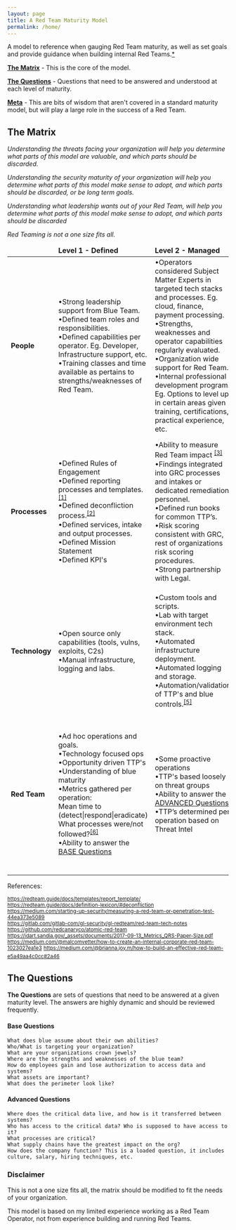 ```yaml
---
layout: page
title: A Red Team Maturity Model
permalink: /home/
---
```


A model to reference when gauging Red Team maturity, as well as set goals and provide guidance when building internal Red Teams.[\*](#disclaimer)

 [**The Matrix**](#the-matrix) - This is the core of the model.
 
 [**The Questions**](#the-questions) - Questions that need to be answered and understood at each level of maturity.
 
 [**Meta**](/meta) - This are bits of wisdom that aren't covered in a standard maturity model, but will play a large role in the success of a Red Team.

## The Matrix

<i>Understanding the threats facing your organization will help you determine what parts of this model are valuable, and which parts should be discarded.</i>

<i>Understanding the security maturity of your organization will help you determine what parts of this model make sense to adopt, and which parts should be discarded, or be long term goals.</i>

<i>Understanding what leadership wants out of your Red Team, will help you determine what parts of this model make sense to adopt, and which parts should be discarded</i>

<i>Red Teaming is not a one size fits all.</i>


<table class="table table-striped table-bordered">
	<thead>
	<tr>
		<td></td>
		<td><b>Level 1 - Defined</b></td>
		<td><b>Level 2 - Managed</b></td>
		<td><b>Level 3 - Optimized</b></td>
	</tr>
	</thead>
	<tbody>
	<tr>
		<td class="first"><b>People</b></td>
		<td>•Strong leadership support from Blue Team.
			<br /> •Defined team roles and responsibilities.
			<br /> •Defined capabilities per operator. Eg. Developer, Infrastructure support, etc.
			<br /> •Training classes and time available as pertains to strengths/weaknesses of Red Team.</td>
		<td>•Operators considered Subject Matter Experts in targeted tech stacks and processes. Eg. cloud, finance, payment processing.
			<br /> •Strengths, weaknesses and operator capabilities regularly evaluated.
		<br /> •Organization wide support for Red Team.
		<br /> •Internal professional development program. Eg. Options to level up in certain areas given training, certifications, practical experience, etc.</td>
		<td>•Job shadow opportunities defined for red/blue/SRE, etc.
			<br /> •Dedicated developers, operators, leads, etc. </td>
	</tr>
	<tr>
		<td class="first"><b>Processes</b></td>
		<td>•Defined Rules of Engagement
			<br /> •Defined reporting processes and templates.<sup><a href="https://redteam.guide/docs/templates/report_template/">[1]</a></sup>
			<br /> •Defined deconfliction process.<sup><a href="https://redteam.guide/docs/definition-lexicon/#deconfliction">[2]</a></sup>
			<br /> •Defined services, intake and output processes.
			<br /> •Defined Mission Statement
			<br /> •Defined KPI's</td>
		<td>•Ability to measure Red Team impact <sup><a href="https://medium.com/starting-up-security/measuring-a-red-team-or-penetration-test-44ea373e5089">[3]</a></sup>
			<br /> •Findings integrated into GRC processes and intakes or dedicated remediation personnel.
			<br /> •Defined run books for common TTP’s.
			<br /> •Risk scoring consistent with GRC, rest of organizations risk scoring procedures.
			<br /> •Strong partnership with Legal.
			<br /> </td>
		<td>•Defined processes and support for publishing and contributing open source tooling or knowledge.<sup><a href=" https://gitlab.com/gitlab-com/gl-security/gl-redteam/red-team-tech-notes">[4]</a></sup>
			<br /> •Red Team impact leads to measurable organizational improvements such as blue headcount, training opportunities, systemic security posture, etc.
			<br /> •Regular Red Team self reflection and improvement cycles. </td>
	</tr>
	<tr>
		<td class="first"><b>Technology</b></td>
		<td>•Open source only capabilities (tools, vulns, exploits, C2s)
			<br /> •Manual infrastructure, logging and labs. </td>
		<td> •Custom tools and scripts.
			<br /> •Lab with target environment tech stack.
			<br /> •Automated infrastructure deployment.
			<br /> •Automated logging and storage. 
			<br /> •Automation/validation of TTP's and blue controls.<sup><a href="https://github.com/redcanaryco/atomic-red-team">[5]</a></sup></td>
		<td>•Custom C2 and implant capabilities.
			<br /> •0 or N-day exploit capabilities.*<i>0 and N-days may include custom in-house applications.</i>
			<br /> •Automated reporting capabilities.
		        <br /> •Ability to adapt technology maturity based on threat actor emulation and organization needs.</td>
	</tr>
	<tr>
			<td class="first"><b>Red Team</b></td>
			<td>•Ad hoc operations and goals.
				<br /> •Technology focused ops
				<br /> •Opportunity driven TTP's
				<br /> •Understanding of blue maturity
				<br /> •Metrics gathered per operation:
				<br /> Mean time to (detect|respond|eradicate) <br />What processes were/not followed?<sup><a href="https://idart.sandia.gov/_assets/documents/2017-09-13_Metrics_QRS-Paper-Size.pdf">[6]</a></sup>
				<br /> •Ability to answer the <a href="#base-questions">BASE Questions</a> </td>
			<td>•Some proactive operations
				<br /> •TTP's based loosely on threat groups
				<br /> •Ability to answer the <a href="#advanced-questions">ADVANCED Questions</a>
				<br /> •TTP’s determined per operation based on Threat Intel </td>
			<td>•Accurate/intentioned threat group emulated modus operandi
				<br /> •Long term operations addressing existential business risks.
				<br /> •Proactively planned operations .
				<br /> •Ability to leverage target technology SMEs (cloud, devops, finance, domain tech)
				<br /> •Requirement to use novel TTP’s in many cases to bypass defense. </td>
    </tr>
</tbody>
</table>

References:
<p><sup><a href="https://redteam.guide/docs/templates/report_template/">https://redteam.guide/docs/templates/report_template/</a></sup><br />
<sup><a href="https://redteam.guide/docs/definition-lexicon/#deconfliction">https://redteam.guide/docs/definition-lexicon/#deconfliction</a></sup><br />
<sup><a href="https://medium.com/starting-up-security/measuring-a-red-team-or-penetration-test-44ea373e5089">https://medium.com/starting-up-security/measuring-a-red-team-or-penetration-test-44ea373e5089</a></sup><br />
<sup><a href="https://gitlab.com/gitlab-com/gl-security/gl-redteam/red-team-tech-notes">https://gitlab.com/gitlab-com/gl-security/gl-redteam/red-team-tech-notes</a></sup><br />
<sup><a href="https://github.com/redcanaryco/atomic-red-team">https://github.com/redcanaryco/atomic-red-team</a></sup><br />
<sup><a href="https://idart.sandia.gov/_assets/documents/2017-09-13_Metrics_QRS-Paper-Size.pdf">https://idart.sandia.gov/_assets/documents/2017-09-13_Metrics_QRS-Paper-Size.pdf</a></sup>
<sup><a href="https://medium.com/@malcomvetter/how-to-create-an-internal-corporate-red-team-1023027ea1e3">https://medium.com/@malcomvetter/how-to-create-an-internal-corporate-red-team-1023027ea1e3</a></sup>
<sup><a href="https://medium.com/@brianna.joy.m/how-to-build-an-effective-red-team-e5a49aa4c0cc#2a46">https://medium.com/@brianna.joy.m/how-to-build-an-effective-red-team-e5a49aa4c0cc#2a46</a></sup></p>


## The Questions

**The Questions** are sets of questions that need to be answered at a given maturity level. The answers are highly dynamic and should be reviewed frequently. 

#### Base Questions
	What does blue assume about their own abilities?
	Who/What is targeting your organization? 
	What are your organizations crown jewels?
	Where are the strengths and weaknesses of the blue team?
	How do employees gain and lose authorization to access data and systems?
	What assets are important?
	What does the perimeter look like? 
	

#### Advanced Questions
	Where does the critical data live, and how is it transferred between systems?
	Who has access to the critical data? Who is supposed to have access to it?
	What processes are critical?
	What supply chains have the greatest impact on the org?
	How does the company function? This is a loaded question, it includes culture, salary, hiring techniques, etc. 


### Disclaimer

This is not a one size fits all, the matrix should be modified to fit the needs of your organization. 

This model is based on my limited experience working as a Red Team Operator, not from experience building and running Red Teams.
